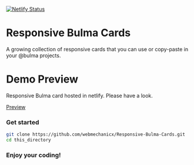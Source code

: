 [![Netlify Status](https://api.netlify.com/api/v1/badges/685f7496-90c6-45d1-a6b6-132e470c857d/deploy-status)](https://app.netlify.com/sites/responsive-bulma-cards/deploys)

# Responsive Bulma Cards
A growing collection of responsive cards that you can use or copy-paste in your @bulma projects.

# Demo Preview
Responsive Bulma card hosted in netlify. Please have a look.

<a href="https://responsive-bulma-cards.netlify.app/" target="_blank">Preview</a>

### Get started
```sh
git clone https://github.com/webmechanicx/Responsive-Bulma-Cards.git
cd this_directory
```

### Enjoy your coding!
